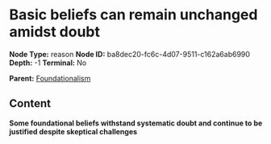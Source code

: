 # Basic beliefs can remain unchanged amidst doubt

**Node Type:** reason
**Node ID:** ba8dec20-fc6c-4d07-9511-c162a6ab6990
**Depth:** -1
**Terminal:** No

**Parent:** [Foundationalism](foundationalism.md)

## Content

**Some foundational beliefs withstand systematic doubt and continue to be justified despite skeptical challenges**
